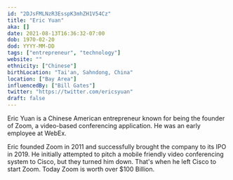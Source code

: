 ```yaml
---
id: "2DJsFMLNzR3EsspK3mhZH1V54Cz"
title: "Eric Yuan"
aka: []
date: 2021-08-13T16:36:32-07:00
dob: 1970-02-20
dod: YYYY-MM-DD
tags: ["entrepreneur", "technology"]
website: ""
ethnicity: ["Chinese"]
birthLocation: "Tai'an, Sahndong, China"
location: ["Bay Area"]
influencedBy: ["Bill Gates"]
twitter: "https://twitter.com/ericsyuan"
draft: false
---
```


Eric Yuan is a Chinese American entrepreneur known for being the founder of
Zoom, a video-based conferencing application. He was an early employee at WebEx.

Eric founded Zoom in 2011 and successfully brought the company to its IPO
in 2019. He initially attempted to pitch a mobile friendly video conferencing
system to Cisco, but they turned him down. That's when he left Cisco to start
Zoom. Today Zoom is worth over $100 Billion.
